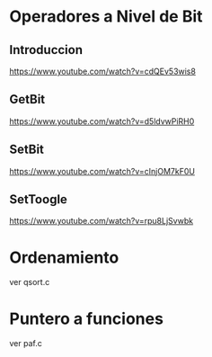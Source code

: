 # Operadores a Nivel de Bit

## Introduccion
https://www.youtube.com/watch?v=cdQEv53wis8

## GetBit
https://www.youtube.com/watch?v=d5ldvwPiRH0
	
## SetBit
https://www.youtube.com/watch?v=cInjOM7kF0U
	
## SetToogle
https://www.youtube.com/watch?v=rpu8LjSvwbk

# Ordenamiento

ver qsort.c

# Puntero a funciones

ver paf.c


